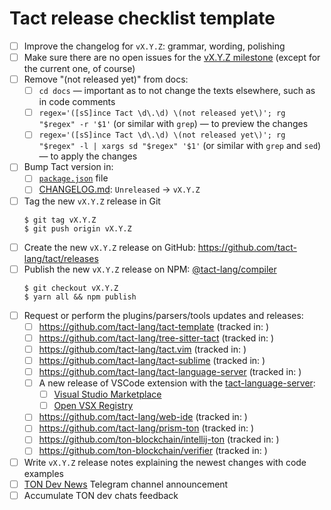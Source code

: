 # Tact release checklist template

- [ ] Improve the changelog for `vX.Y.Z`: grammar, wording, polishing
- [ ] Make sure there are no open issues for the [vX.Y.Z milestone](https://github.com/tact-lang/tact/issues?q=is%3Aopen+is%3Aissue+milestone%3AvX.Y.Z) (except for the current one, of course)
- [ ] Remove "(not released yet)" from docs:
  - [ ] `cd docs` — important as to not change the texts elsewhere, such as in code comments
  - [ ] `regex='([sS]ince Tact \d\.\d) \(not released yet\)'; rg "$regex" -r '$1'` (or similar with `grep`) — to preview the changes
  - [ ] `regex='([sS]ince Tact \d\.\d) \(not released yet\)'; rg "$regex" -l | xargs sd "$regex" '$1'` (or similar with `grep` and `sed`) — to apply the changes
- [ ] Bump Tact version in:
  - [ ] [`package.json`](../package.json) file
  - [ ] [CHANGELOG.md](./CHANGELOG.md): `Unreleased` -> `vX.Y.Z`
- [ ] Tag the new `vX.Y.Z` release in Git
  ```shell
  $ git tag vX.Y.Z
  $ git push origin vX.Y.Z
  ```
- [ ] Create the new `vX.Y.Z` release on GitHub: <https://github.com/tact-lang/tact/releases>
- [ ] Publish the new `vX.Y.Z` release on NPM: [@tact-lang/compiler](https://www.npmjs.com/package/@tact-lang/compiler)
  ```shell
  $ git checkout vX.Y.Z
  $ yarn all && npm publish
  ```
- [ ] Request or perform the plugins/parsers/tools updates and releases:
  - [ ] <https://github.com/tact-lang/tact-template> (tracked in: )
  - [ ] <https://github.com/tact-lang/tree-sitter-tact> (tracked in: )
  - [ ] <https://github.com/tact-lang/tact.vim> (tracked in: )
  - [ ] <https://github.com/tact-lang/tact-sublime> (tracked in: )
  - [ ] <https://github.com/tact-lang/tact-language-server> (tracked in: )
  - [ ] A new release of VSCode extension with the [tact-language-server](https://github.com/tact-lang/tact-language-server):
    - [ ] [Visual Studio Marketplace](https://marketplace.visualstudio.com/items?itemName=tonstudio.vscode-tact)
    - [ ] [Open VSX Registry](https://open-vsx.org/extension/tonstudio/vscode-tact)
  - [ ] <https://github.com/tact-lang/web-ide> (tracked in: )
  - [ ] <https://github.com/tact-lang/prism-ton> (tracked in: )
  - [ ] <https://github.com/ton-blockchain/intellij-ton> (tracked in: )
  - [ ] <https://github.com/ton-blockchain/verifier> (tracked in: )
- [ ] Write `vX.Y.Z` release notes explaining the newest changes with code examples
- [ ] [TON Dev News](https://t.me/tondev_news) Telegram channel announcement
- [ ] Accumulate TON dev chats feedback
